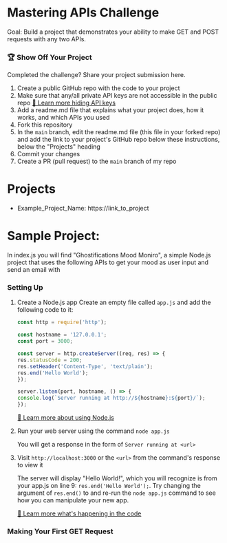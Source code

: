 # Mastering APIs Challenge

Goal: Build a project that demonstrates your ability to make GET and POST requests with any two APIs.

### 🏆 Show Off Your Project

Completed the challenge? Share your project submission here.
1. Create a public GitHub repo with the code to your project
2. Make sure that any/all private API keys are not accessible in the public repo
    [📝 Learn more hiding API keys](https://dev.to/ptprashanttripathi/how-to-hide-api-key-in-github-repo-2ik9)
3. Add a readme.md file that explains what your project does, how it works, and which APIs you used
4. Fork this repository
5. In the `main` branch, edit the readme.md file (this file in your forked repo) and add the link to your project's GitHub repo below these instructions, below the "Projects" heading
6. Commit your changes
7. Create a PR (pull request) to the `main` branch of my repo

# Projects

* Example_Project_Name: https://link_to_project

# Sample Project:

In index.js you will find "Ghostifications Mood Moniro", a simple Node.js project that uses the following APIs to get your mood as user input and send an email with 

### Setting Up

1. Create a Node.js app
    Create an empty file called `app.js` and add the following code to it:
    
    ```javascript
    const http = require('http');

    const hostname = '127.0.0.1';
    const port = 3000;

    const server = http.createServer((req, res) => {
    res.statusCode = 200;
    res.setHeader('Content-Type', 'text/plain');
    res.end('Hello World');
    });

    server.listen(port, hostname, () => {
    console.log(`Server running at http://${hostname}:${port}/`);
    });
    ```

    [📝 Learn more about using Node.js](https://nodejs.org/en/docs/guides/getting-started-guide/)

2. Run your web server using the command `node app.js`

    You will get a response in the form of `Server running at <url>`

3. Visit `http://localhost:3000` or the `<url>` from the command's response to view it
    
    The server will display "Hello World!", which you will recognize is from your app.js on line 9: `res.end('Hello World');`. Try changing the argument of `res.end()` to and re-run the `node app.js` command to see how you can manipulate your new app.

    [📝 Learn more what's happening in the code](https://nodejs.dev/learn/introduction-to-nodejs)

### Making Your First GET Request